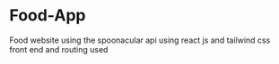 # Food-App
Food website using the spoonacular api using react js and tailwind css  
front end and routing used
